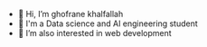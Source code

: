 - 👋 Hi, I’m ghofrane khalfallah
- 📖 I'm a Data science and AI engineering student
- 👀 I’m  also interested in web development

<!---
ghofranekhalfallah/ghofranekhalfallah is a ✨ special ✨ repository because its `README.md` (this file) appears on your GitHub profile.
You can click the Preview link to take a look at your changes.
--->
